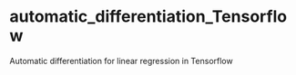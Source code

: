 # automatic_differentiation_Tensorflow
Automatic differentiation for linear regression in Tensorflow
